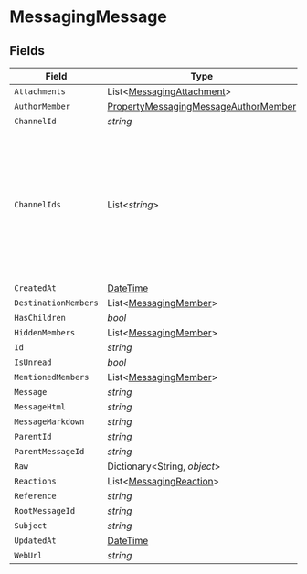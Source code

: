 # MessagingMessage


## Fields

| Field                                                                                                                 | Type                                                                                                                  | Required                                                                                                              | Description                                                                                                           |
| --------------------------------------------------------------------------------------------------------------------- | --------------------------------------------------------------------------------------------------------------------- | --------------------------------------------------------------------------------------------------------------------- | --------------------------------------------------------------------------------------------------------------------- |
| `Attachments`                                                                                                         | List<[MessagingAttachment](../../Models/Components/MessagingAttachment.md)>                                           | :heavy_minus_sign:                                                                                                    | N/A                                                                                                                   |
| `AuthorMember`                                                                                                        | [PropertyMessagingMessageAuthorMember](../../Models/Components/PropertyMessagingMessageAuthorMember.md)               | :heavy_minus_sign:                                                                                                    | N/A                                                                                                                   |
| `ChannelId`                                                                                                           | *string*                                                                                                              | :heavy_minus_sign:                                                                                                    | N/A                                                                                                                   |
| `ChannelIds`                                                                                                          | List<*string*>                                                                                                        | :heavy_minus_sign:                                                                                                    | Represents the IDs of all channels to which the message is sent. Identifies the channels where the message is posted. |
| `CreatedAt`                                                                                                           | [DateTime](https://learn.microsoft.com/en-us/dotnet/api/system.datetime?view=net-5.0)                                 | :heavy_minus_sign:                                                                                                    | N/A                                                                                                                   |
| `DestinationMembers`                                                                                                  | List<[MessagingMember](../../Models/Components/MessagingMember.md)>                                                   | :heavy_minus_sign:                                                                                                    | N/A                                                                                                                   |
| `HasChildren`                                                                                                         | *bool*                                                                                                                | :heavy_minus_sign:                                                                                                    | N/A                                                                                                                   |
| `HiddenMembers`                                                                                                       | List<[MessagingMember](../../Models/Components/MessagingMember.md)>                                                   | :heavy_minus_sign:                                                                                                    | N/A                                                                                                                   |
| `Id`                                                                                                                  | *string*                                                                                                              | :heavy_minus_sign:                                                                                                    | N/A                                                                                                                   |
| `IsUnread`                                                                                                            | *bool*                                                                                                                | :heavy_minus_sign:                                                                                                    | N/A                                                                                                                   |
| `MentionedMembers`                                                                                                    | List<[MessagingMember](../../Models/Components/MessagingMember.md)>                                                   | :heavy_minus_sign:                                                                                                    | N/A                                                                                                                   |
| `Message`                                                                                                             | *string*                                                                                                              | :heavy_minus_sign:                                                                                                    | N/A                                                                                                                   |
| `MessageHtml`                                                                                                         | *string*                                                                                                              | :heavy_minus_sign:                                                                                                    | N/A                                                                                                                   |
| `MessageMarkdown`                                                                                                     | *string*                                                                                                              | :heavy_minus_sign:                                                                                                    | N/A                                                                                                                   |
| `ParentId`                                                                                                            | *string*                                                                                                              | :heavy_minus_sign:                                                                                                    | N/A                                                                                                                   |
| `ParentMessageId`                                                                                                     | *string*                                                                                                              | :heavy_minus_sign:                                                                                                    | N/A                                                                                                                   |
| `Raw`                                                                                                                 | Dictionary<String, *object*>                                                                                          | :heavy_minus_sign:                                                                                                    | N/A                                                                                                                   |
| `Reactions`                                                                                                           | List<[MessagingReaction](../../Models/Components/MessagingReaction.md)>                                               | :heavy_minus_sign:                                                                                                    | N/A                                                                                                                   |
| `Reference`                                                                                                           | *string*                                                                                                              | :heavy_minus_sign:                                                                                                    | N/A                                                                                                                   |
| `RootMessageId`                                                                                                       | *string*                                                                                                              | :heavy_minus_sign:                                                                                                    | N/A                                                                                                                   |
| `Subject`                                                                                                             | *string*                                                                                                              | :heavy_minus_sign:                                                                                                    | N/A                                                                                                                   |
| `UpdatedAt`                                                                                                           | [DateTime](https://learn.microsoft.com/en-us/dotnet/api/system.datetime?view=net-5.0)                                 | :heavy_minus_sign:                                                                                                    | N/A                                                                                                                   |
| `WebUrl`                                                                                                              | *string*                                                                                                              | :heavy_minus_sign:                                                                                                    | N/A                                                                                                                   |